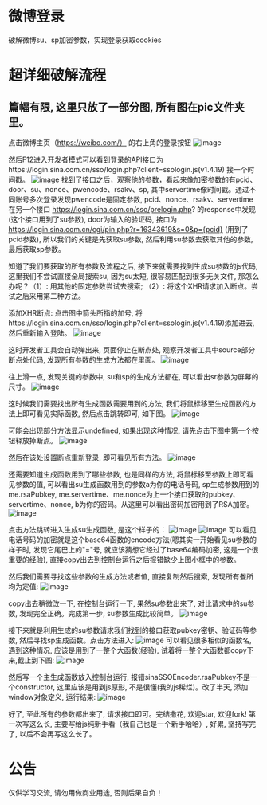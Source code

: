 
微博登录
======================

破解微博su、sp加密参数，实现登录获取cookies

超详细破解流程
============================

篇幅有限, 这里只放了一部分图, 所有图在pic文件夹里。
---------------------------------
点击微博主页（https://weibo.com/） 的右上角的登录按钮
![image](https://github.com/Esbiya/login_model/blob/master/weibo/image/1.png)

然后F12进入开发者模式可以看到登录的API接口为https://login.sina.com.cn/sso/login.php?client=ssologin.js(v1.4.19)  接一个时间戳。
![image](https://github.com/Esbiya/login_model/blob/master/weibo/image/4.png)
找到了接口之后，观察他的参数，看起来像加密参数的有pcid、door、su、nonce、pwencode、rsakv、sp, 其中servertime像时间戳。通过不同账号多次登录发现pwencode是固定参数, pcid、nonce、rsakv、servertime在另一个接口 https://login.sina.com.cn/sso/prelogin.php?  的response中发现(这个接口用到了su参数), door为输入的验证码, 接口为 https://login.sina.com.cn/cgi/pin.php?r=16343619&s=0&p={pcid} (用到了pcid参数), 所以我们的关键是先获取su参数, 然后利用su参数去获取其他的参数, 最后获取sp参数。

知道了我们要获取的所有参数及流程之后, 接下来就需要找到生成su参数的js代码, 这里我们不尝试直接全局搜索su, 因为su太短, 很容易匹配到很多无关文件, 那怎么办呢？（1）: 用其他的固定参数尝试去搜索; （2）: 将这个XHR请求加入断点。尝试之后采用第二种方法。

添加XHR断点: 点击图中箭头所指的加号, 将https://login.sina.com.cn/sso/login.php?client=ssologin.js(v1.4.19)添加进去, 然后重新输入登陆。
![image](https://github.com/Esbiya/login_model/blob/master/weibo/image/5.png)

这时开发者工具会自动弹出来, 页面停止在断点处, 观察开发者工具中source部分断点处代码, 发现所有参数的生成方法都在里面。
![image](https://github.com/Esbiya/login_model/blob/master/weibo/image/6.png)

往上滑一点, 发现关键的参数中, su和sp的生成方法都在, 可以看出sr参数为屏幕的尺寸。
![image](https://github.com/Esbiya/login_model/blob/master/weibo/image/7.png)

这时候我们需要找出所有生成函数需要用到的方法, 我们将鼠标移至生成函数的方法上即可看见实际函数, 然后点击跳转即可, 如下图。
![image](https://github.com/Esbiya/login_model/blob/master/weibo/image/8.png)

可能会出现部分方法显示undefined, 如果出现这种情况, 请先点击下图中第一个按钮释放掉断点。
![image](https://github.com/Esbiya/login_model/blob/master/weibo/image/20.png)

然后在该处设置断点重新登录, 即可看见所有方法。
![image](https://github.com/Esbiya/login_model/blob/master/weibo/image/11.png)

还需要知道生成函数用到了哪些参数, 也是同样的方法, 将鼠标移至参数上即可看见参数的值, 可以看出su生成函数用到的参数a为你的电话号码, sp生成参数用到的me.rsaPubkey, me.servertime、me.nonce为上一个接口获取的pubkey、servertime、nonce, b为你的密码。从这里可以看出密码加密用到了RSA加密。
![image](https://github.com/Esbiya/login_model/blob/master/weibo/image/14.png)

点击方法跳转进入生成su生成函数, 是这个样子的：
![image](https://github.com/Esbiya/login_model/blob/master/weibo/image/15.png)
![image](https://github.com/Esbiya/login_model/blob/master/weibo/image/17.png)
可以看见电话号码的加密就是这个base64函数的encode方法(嗯其实一开始看见su参数的样子时, 发现它尾巴上的"="号, 就应该猜想它经过了base64编码加密, 这是一个很重要的经验), 直接copy出去到控制台运行之后报错缺少上图小框中的参数。

然后我们需要寻找这些参数的生成方法或者值, 直接复制然后搜索, 发现所有餐所均为定值:
![image](https://github.com/Esbiya/login_model/blob/master/weibo/image/16.png)

copy出去稍微改一下, 在控制台运行一下, 果然su参数出来了, 对比请求中的su参数, 发现完全正确。完成第一步, su参数生成比较简单。
![image](https://github.com/Esbiya/login_model/blob/master/weibo/image/21.png)

接下来就是利用生成的su参数请求我们找到的接口获取pubkey密钥、验证码等参数, 然后寻找sp生成函数。点击方法进入:
![image](https://github.com/Esbiya/login_model/blob/master/weibo/image/18.png)
可以看见很多相似的函数名, 遇到这种情况, 应该是用到了一整个大函数(经验), 试着将一整个大函数都copy下来,截止到下图:
![image](https://github.com/Esbiya/login_model/blob/master/weibo/image/19.png)

然后写一个主生成函数放入控制台运行, 报错sinaSSOEncoder.rsaPubkey不是一个constructor, 这里应该是用到js原形, 不是很懂(我的js稀烂)。改了半天, 添加window对象定义, 运行结果:
![image](https://github.com/Esbiya/login_model/blob/master/weibo/image/22.png)

好了, 至此所有的参数都出来了, 请求接口即可。完结撒花, 欢迎star, 欢迎fork!
第一次写这么长, 主要写给js纯新手看（我自己也是一个新手哈哈）, 好累, 坚持写完了, 以后不会再写这么长了。

公告
========================
仅供学习交流, 请勿用做商业用途, 否则后果自负！
